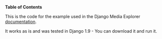 **Table of Contents**

This is the code for the example used in the Django Media Explorer [documentation](https://github.com/oxfamamerica/django-media-explorer). 


It works as is and was tested in Django 1.9 - You can download it and run it.
